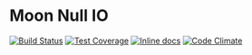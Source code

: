 Moon Null IO
===============
[![Build Status](https://travis-ci.org/polyfox/moon-null_io.svg?branch=master)](https://travis-ci.org/polyfox/moon-null_io)
[![Test Coverage](https://codeclimate.com/github/polyfox/moon-null_io/badges/coverage.svg)](https://codeclimate.com/github/polyfox/moon-null_io)
[![Inline docs](http://inch-ci.org/github/polyfox/moon-null_io.svg?branch=master)](http://inch-ci.org/github/polyfox/moon-null_io)
[![Code Climate](https://codeclimate.com/github/polyfox/moon-null_io/badges/gpa.svg)](https://codeclimate.com/github/polyfox/moon-null_io)
